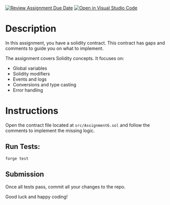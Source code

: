 [![Review Assignment Due Date](https://classroom.github.com/assets/deadline-readme-button-22041afd0340ce965d47ae6ef1cefeee28c7c493a6346c4f15d667ab976d596c.svg)](https://classroom.github.com/a/qGwB8rZX)
[![Open in Visual Studio Code](https://classroom.github.com/assets/open-in-vscode-2e0aaae1b6195c2367325f4f02e2d04e9abb55f0b24a779b69b11b9e10269abc.svg)](https://classroom.github.com/online_ide?assignment_repo_id=18577160&assignment_repo_type=AssignmentRepo)

# Description

In this assignment, you have a solidity contract. This contract has gaps and comments to guide you on what to implement.


The assignment covers Solidity concepts. It focuses on:
- Global variables
- Solidity modifiers
- Events and logs
- Conversions and type casting
- Error handling


# Instructions

Open the contract file located at `src/Assignment6.sol` and follow the comments to implement the missing logic.

## Run Tests:

`forge test`

## Submission

Once all tests pass, commit all your changes to the repo.

Good luck and happy coding!

